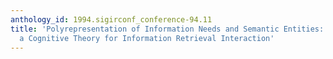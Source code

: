 ```yaml
---
anthology_id: 1994.sigirconf_conference-94.11
title: 'Polyrepresentation of Information Needs and Semantic Entities: Elements of
  a Cognitive Theory for Information Retrieval Interaction'
---
```

